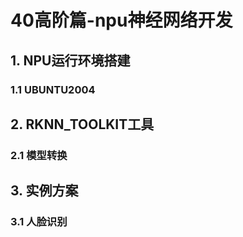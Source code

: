 # 40高阶篇-npu神经网络开发







## 1. NPU运行环境搭建

### 1.1 UBUNTU2004







## 2. RKNN_TOOLKIT工具

### 2.1 模型转换









## 3. 实例方案

### 3.1 人脸识别